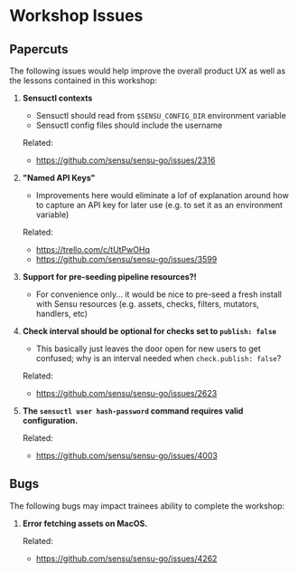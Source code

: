 # Workshop Issues

## Papercuts

The following issues would help improve the overall product UX as well as the
lessons contained in this workshop:

1. **Sensuctl contexts**

   - Sensuctl should read from `$SENSU_CONFIG_DIR` environment variable
   - Sensuctl config files should include the username

   Related:

   - https://github.com/sensu/sensu-go/issues/2316

1. **"Named API Keys"**

   - Improvements here would eliminate a lof of explanation around how to
     capture an API key for later use (e.g. to set it as an environment
     variable)

   Related:

   - https://trello.com/c/tUtPwOHq
   - https://github.com/sensu/sensu-go/issues/3599

1. **Support for pre-seeding pipeline resources?!**

   - For convenience only... it would be nice to pre-seed a fresh install with
     Sensu resources (e.g. assets, checks, filters, mutators, handlers, etc)

1. **Check interval should be optional for checks set to `publish: false`**

   - This basically just leaves the door open for new users to get confused;
     why is an interval needed when `check.publish: false`?

   Related:

   - https://github.com/sensu/sensu-go/issues/2623

1. **The `sensuctl user hash-password` command requires valid configuration.**

   Related:

   - https://github.com/sensu/sensu-go/issues/4003

## Bugs

The following bugs may impact trainees ability to complete the workshop:

1. **Error fetching assets on MacOS.**

   Related:

   - https://github.com/sensu/sensu-go/issues/4262


